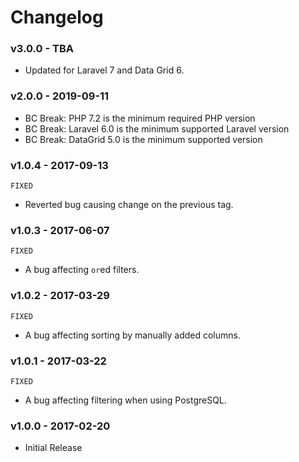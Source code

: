 # Changelog

### v3.0.0 - TBA

- Updated for Laravel 7 and Data Grid 6.

### v2.0.0 - 2019-09-11

- BC Break: PHP 7.2 is the minimum required PHP version
- BC Break: Laravel 6.0 is the minimum supported Laravel version
- BC Break: DataGrid 5.0 is the minimum supported version

### v1.0.4 - 2017-09-13

`FIXED`

- Reverted bug causing change on the previous tag.

### v1.0.3 - 2017-06-07

`FIXED`

- A bug affecting `or`ed filters.

### v1.0.2 - 2017-03-29

`FIXED`

- A bug affecting sorting by manually added columns.

### v1.0.1 - 2017-03-22

`FIXED`

- A bug affecting filtering when using PostgreSQL.

### v1.0.0 - 2017-02-20

- Initial Release
